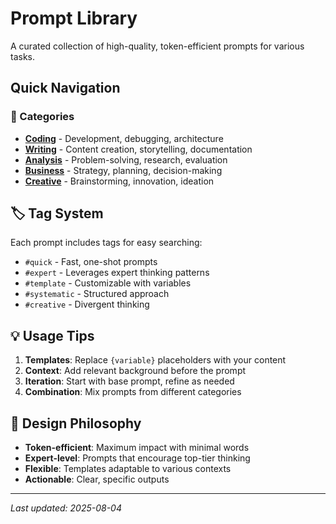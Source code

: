 # Prompt Library

A curated collection of high-quality, token-efficient prompts for various tasks.

## Quick Navigation

### 📂 Categories
- **[Coding](./coding/)** - Development, debugging, architecture
- **[Writing](./writing/)** - Content creation, storytelling, documentation  
- **[Analysis](./analysis/)** - Problem-solving, research, evaluation
- **[Business](./business/)** - Strategy, planning, decision-making
- **[Creative](./creative/)** - Brainstorming, innovation, ideation

## 🏷️ Tag System
Each prompt includes tags for easy searching:
- `#quick` - Fast, one-shot prompts
- `#expert` - Leverages expert thinking patterns
- `#template` - Customizable with variables
- `#systematic` - Structured approach
- `#creative` - Divergent thinking

## 💡 Usage Tips
1. **Templates**: Replace `{variable}` placeholders with your content
2. **Context**: Add relevant background before the prompt
3. **Iteration**: Start with base prompt, refine as needed
4. **Combination**: Mix prompts from different categories

## 🎯 Design Philosophy
- **Token-efficient**: Maximum impact with minimal words
- **Expert-level**: Prompts that encourage top-tier thinking
- **Flexible**: Templates adaptable to various contexts
- **Actionable**: Clear, specific outputs

---
*Last updated: 2025-08-04*